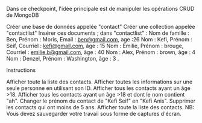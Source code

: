 Dans ce checkpoint, l'idée principale est de manipuler les opérations CRUD de MongoDB

Créer une base de données appelée "contact"
Créer une collection appelée "contactlist"
Insérer ces documents  ; dans "contactlist" :
Nom de famille : Ben, Prénom : Moris, Email : ben@gmail.com, age :26
Nom : Kefi, Prénom : Seif, Courriel : kefi@gmail.com, âge : 15
Nom : Emilie, Prénom : brouge, Courriel : emilie.b@gmail.com, âge : 40
Nom : Alex, Prénom : brown, âge : 4
Nom : Denzel, Prénom : Washington, âge : 3
.


Instructions

Afficher toute la liste des contacts.
Afficher toutes les informations sur une seule personne en utilisant son ID.
Afficher tous les contacts ayant un âge >18.
Afficher tous les contacts ayant un âge >18 et dont le nom contient "ah".
Changer le prénom du contact de "Kefi Seif" en "Kefi Anis".
Supprimer les contacts qui ont moins de 5 ans.
Afficher toute la liste des contacts.
NB: Vous devez sauvegarder votre travail sous forme de captures d'écran.
